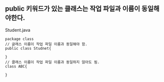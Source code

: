## public 키워드가 있는 클래스는 작업 파일과 이름이 동일해야한다.

Student.java
```
package class
// 글래스 이름이 작업 파일 이름과 동일해야 함.
public class Studnet{

}
// 클래스 이름이 작업 파일 이름과 동일하지 않아도 됨.
class ABC{

}
```
